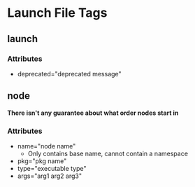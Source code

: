 # Launch File Tags

## launch
### Attributes
* deprecated="deprecated message"

## node
**There isn't any guarantee about what order nodes start in**

### Attributes
* name="node name"
    - Only contains base name, cannot contain a namespace
* pkg="pkg name"
* type="executable type"
* args="arg1 arg2 arg3"
